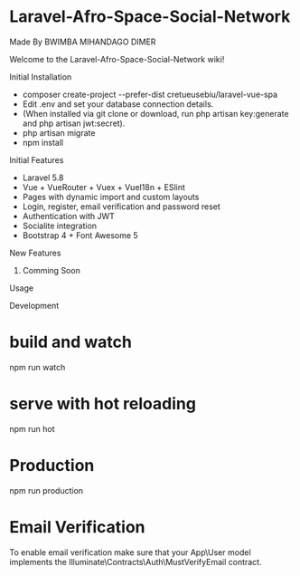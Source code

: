 # Laravel-Afro-Space-Social-Network
Made By BWIMBA MIHANDAGO DIMER

Welcome to the Laravel-Afro-Space-Social-Network wiki!

Initial Installation

* composer create-project --prefer-dist cretueusebiu/laravel-vue-spa
* Edit .env and set your database connection details.
* (When installed via git clone or download, run php artisan key:generate and php artisan jwt:secret).
* php artisan migrate
* npm install

Initial Features
* Laravel 5.8
* Vue + VueRouter + Vuex + VueI18n + ESlint
* Pages with dynamic import and custom layouts
* Login, register, email verification and password reset
* Authentication with JWT
* Socialite integration
* Bootstrap 4 + Font Awesome 5

New Features
1. Comming Soon

Usage

Development

# build and watch
npm run watch

# serve with hot reloading
npm run hot

# Production
npm run production

# Email Verification
To enable email verification make sure that your App\User model implements the Illuminate\Contracts\Auth\MustVerifyEmail contract.

